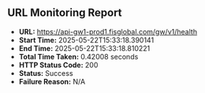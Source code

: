 ## URL Monitoring Report

- **URL:** https://api-gw1-prod1.fisglobal.com/gw/v1/health
- **Start Time:** 2025-05-22T15:33:18.390141
- **End Time:** 2025-05-22T15:33:18.810221
- **Total Time Taken:** 0.42008 seconds
- **HTTP Status Code:** 200
- **Status:** Success
- **Failure Reason:** N/A
